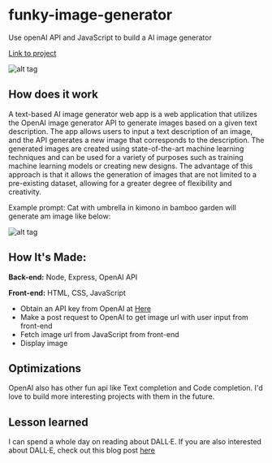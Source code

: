 # funky-image-generator

Use openAI API and JavaScript to build a AI image generator

[Link to project](https://puffer-shoe.cyclic.app)

![alt tag](https://res.cloudinary.com/dhhiphscp/image/upload/v1670635876/portfolio/2022-12-08_22_56_39-Window_yagfdo.png)

## How does it work

A text-based AI image generator web app is a web application that utilizes the OpenAI image generator API to generate images based on a given text description. 
The app allows users to input a text description of an image, and the API generates a new image that corresponds to the description. The generated images are created using state-of-the-art machine learning techniques and can be used for a variety of purposes such as training machine learning models or creating new designs. The advantage of this approach is that it allows the generation of images that are not limited to a pre-existing dataset, allowing for a greater degree of flexibility and creativity.

Example prompt: Cat with umbrella in kimono in bamboo garden will generate am image like below:

![alt tag](https://res.cloudinary.com/dhhiphscp/image/upload/c_scale,w_226/v1670700083/portfolio/cat_with_umbrella_in_kimono_in_bamboo_garden_xuegam.png)

## How It's Made:

**Back-end:** Node, Express, OpenAI API

**Front-end:** HTML, CSS, JavaScript

- Obtain an API key from OpenAI at [Here](https://beta.openai.com/account/api-keys)
- Make a post request to OpenAI to get image url with user input from front-end
- Fetch image url from JavaScript from front-end
- Display image

## Optimizations

OpenAI also has other fun api like Text completion and Code completion. I'd love to build more interesting projects with them in the future.

## Lesson learned

I can spend a whole day on reading about DALL·E. If you are also interested about DALL·E, check out this blog post [here](https://openai.com/blog/dall-e/)

